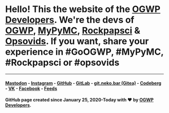 # Hello! This the website of the [OGWP Developers](https://ogwpd.github.io). We're the devs of [OGWP](https://ogwp.github.io), [MyPyMC](https://ogwpd.github.io/MyPyMC), [Rockpapsci](https://is.gd/OGWP_rps) & [Opsovids](https://github.com/ogwpd/opsovids). If you want, share your experience in #GoOGWP, #MyPyMC, #Rockpapsci or #opsovids

_____________________
#### [Mastodon](https://fosstodon.org/@ogwpd) - [Instagram](https://instagram.com/ogwpd) - [GitHub](https://github.com/ogwpd) - [GitLab](https://gitlab.com/ogwpd) - [git.neko.bar (Gitea)](https://git.neko.bar/ogwpd) - [Codeberg](https://codeberg.org/ogwpd) - [VK](https://vk.com/ogwpd) - [Facebook](https://fb.me/ogwpd) - [Feeds](https://ogwpd.github.io/feeds)
#### GitHub page created since January 25, 2020-Today with ❤️ by [OGWP Developers](https://ogwpd.github.io).

